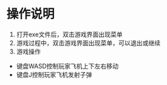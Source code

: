 # 操作说明
1. 打开exe文件后，双击游戏界面出现菜单
2. 游戏过程中，双击游戏界面出现菜单，可以退出或继续
3. 游戏操作
- 键盘WASD控制玩家飞机上下左右移动
- 键盘J控制玩家飞机发射子弹
